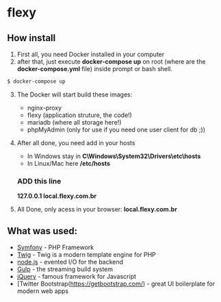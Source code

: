 # flexy

## How install

1. First all, you need Docker installed in your computer
2. after that, just execute **docker-compose up** on root (where are the **docker-compose.yml** file) inside prompt or bash shell.
```sh
$ docker-compose up
```
3. The Docker will start build these images:
    - nginx-proxy
    - flexy (application struture, the code!)
    - mariadb (where all storage here!)
    - phpMyAdmin (only for use if you need one user client for db ;))
4. After all done, you need add in your hosts
    - In Windows stay  in  **C\Windows\System32\Drivers\etc\hosts**
    - In Linux/Mac here **/etc/hosts**

    ### ADD this line
    **127.0.0.1     local.flexy.com.br**
5.  All Done, only acess in your browser: **local.flexy.com.br**

## What was used:
* [Symfony](https://symfony.com) - PHP Framework
* [Twig](https://twig.symfony.com/) - Twig is a modern template engine for PHP
* [node.js](https://nodejs.org) - evented I/O for the backend
* [Gulp](https://gulpjs.com/) - the streaming build system
* [jQuery](https://jquery.com/) -  famous framework for Javascript
* [Twitter Bootstrap(https://getbootstrap.com/) - great UI boilerplate for modern web apps
